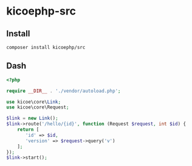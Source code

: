 # kicoephp-src

## Install

```
composer install kicoephp/src
```

## Dash

```php
<?php

require __DIR__ . './vendor/autoload.php';

use kicoe\core\Link;
use kicoe\core\Request;

$link = new Link();
$link->route('/hello/{id}', function (Request $request, int $id) {
    return [
       'id' => $id,
       'version' => $request->query('v')
    ];
});
$link->start();
```
